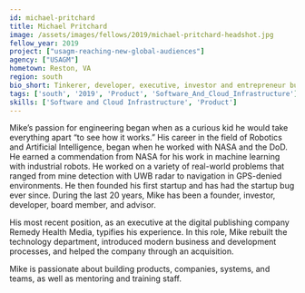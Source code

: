 ```yaml
---
id: michael-pritchard
title: Michael Pritchard
image: /assets/images/fellows/2019/michael-pritchard-headshot.jpg
fellow_year: 2019
project: ["usagm-reaching-new-global-audiences"]
agency: ["USAGM"]
hometown: Reston, VA
region: south
bio_short: Tinkerer, developer, executive, investor and entrepreneur building teams and companies.
tags: ['south', '2019', 'Product', 'Software_And_Cloud_Infrastructure']
skills: ['Software and Cloud Infrastructure', 'Product']
---
```


Mike’s passion for engineering began when as a curious kid he would take everything apart “to see how it works.” His career in the field of Robotics and Artificial Intelligence, began when he worked with NASA and the DoD. He earned a commendation from NASA for his work in machine learning with industrial robots. He worked on a variety of real-world problems that ranged from mine detection with UWB radar to navigation in GPS-denied environments. He then founded his first startup and has had the startup bug ever since. During the last 20 years, Mike has been a founder, investor, developer, board member, and advisor.

His most recent position, as an executive at the digital publishing company Remedy Health Media, typifies his experience. In this role, Mike rebuilt the technology department, introduced modern business and development processes, and helped the company through an acquisition.

Mike is passionate about building products, companies, systems, and teams, as well as mentoring and training staff.
